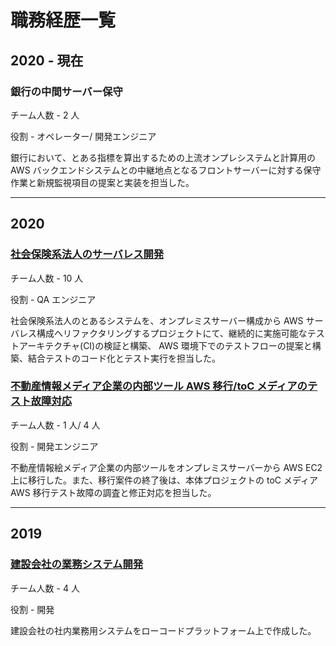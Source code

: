 # 職務経歴一覧

## 2020 - 現在

### 銀行の中間サーバー保守

チーム人数 - 2 人

役割 - オペレーター/ 開発エンジニア

銀行において、とある指標を算出するための上流オンプレシステムと計算用の AWS バックエンドシステムとの中継地点となるフロントサーバーに対する保守作業と新規監視項目の提案と実装を担当した。

---

## 2020

### [社会保険系法人のサーバレス開発](/serverless.md)

チーム人数 - 10 人

役割 - QA エンジニア

社会保険系法人のとあるシステムを、オンプレミスサーバー構成から AWS サーバレス構成へリファクタリングするプロジェクトにて、継続的に実施可能なテストアーキテクチャ(CI)の検証と構築、 AWS 環境下でのテストフローの提案と構築、結合テストのコード化とテスト実行を担当した。

### [不動産情報メディア企業の内部ツール AWS 移行/toC メディアのテスト故障対応](/aws-tool.md)

チーム人数 - 1 人/ 4 人

役割 - 開発エンジニア

不動産情報絵メディア企業の内部ツールをオンプレミスサーバーから AWS EC2 上に移行した。また、移行案件の終了後は、本体プロジェクトの toC メディア AWS 移行テスト故障の調査と修正対応を担当した。

---

## 2019

### [建設会社の業務システム開発](/outsystems.md)

チーム人数 - 4 人

役割 - 開発

建設会社の社内業務用システムをローコードプラットフォーム上で作成した。
